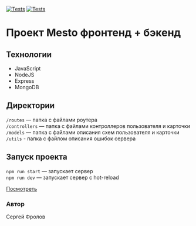 [![Tests](../../actions/workflows/tests-13-sprint.yml/badge.svg)](../../actions/workflows/tests-13-sprint.yml) [![Tests](../../actions/workflows/tests-14-sprint.yml/badge.svg)](../../actions/workflows/tests-14-sprint.yml)
# Проект Mesto фронтенд + бэкенд

## Технологии

* JavaScript
* NodeJS
* Express
* MongoDB


## Директории

`/routes` — папка с файлами роутера  
`/controllers` — папка с файлами контроллеров пользователя и карточки   
`/models` — папка с файлами описания схем пользователя и карточки
`/utils` - папка с файлом описания ошибок сервера


## Запуск проекта

`npm run start` — запускает сервер   
`npm run dev` — запускает сервер с hot-reload


[Посмотреть](https://github.com/FrolDissonator/express-mesto-gha)

### Автор
Сергей Фролов
